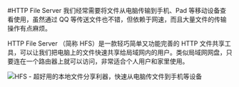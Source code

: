 #HTTP File Server
我们经常需要将文件从电脑传输到手机、Pad 等移动设备查看使用，虽然通过 QQ 等传送文件也不错，但依赖于网速，而且大量文件的传输操作有点麻烦。

HTTP File Server （简称 HFS）是一款轻巧简单又功能完善的 HTTP 文件共享工具，可以让我们把电脑上的文件快速共享给局域网内的用户。类似局域网网盘，只要连在一个路由器上就可以访问，非常适合个人用户和家里使用。

![HFS - 超好用的本地文件分享利器，快速从电脑传文件到手机等设备](https://zhuanlan.zhihu.com/p/50220212)
